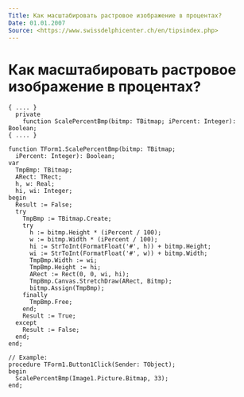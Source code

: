 ```yaml
---
Title: Как масштабировать растровое изображение в процентах?
Date: 01.01.2007
Source: <https://www.swissdelphicenter.ch/en/tipsindex.php>
---
```



Как масштабировать растровое изображение в процентах?
===============================

    { .... }
      private
        function ScalePercentBmp(bitmp: TBitmap; iPercent: Integer): Boolean;
    { .... }
     
    function TForm1.ScalePercentBmp(bitmp: TBitmap;
      iPercent: Integer): Boolean;
    var
      TmpBmp: TBitmap;
      ARect: TRect;
      h, w: Real;
      hi, wi: Integer;
    begin
      Result := False;
      try
        TmpBmp := TBitmap.Create;
        try
          h := bitmp.Height * (iPercent / 100);
          w := bitmp.Width * (iPercent / 100);
          hi := StrToInt(FormatFloat('#', h)) + bitmp.Height;
          wi := StrToInt(FormatFloat('#', w)) + bitmp.Width;
          TmpBmp.Width := wi;
          TmpBmp.Height := hi;
          ARect := Rect(0, 0, wi, hi);
          TmpBmp.Canvas.StretchDraw(ARect, Bitmp);
          bitmp.Assign(TmpBmp);
        finally
          TmpBmp.Free;
        end;
        Result := True;
      except
        Result := False;
      end;
    end;

    // Example:
    procedure TForm1.Button1Click(Sender: TObject);
    begin
      ScalePercentBmp(Image1.Picture.Bitmap, 33);
    end;

